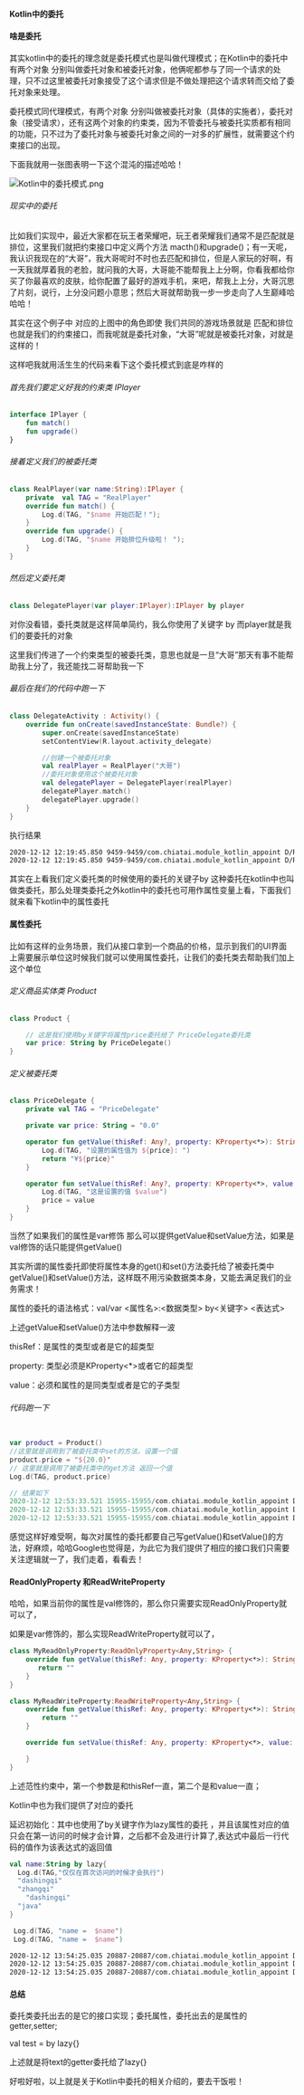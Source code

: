 #### Kotlin中的委托

#### 啥是委托

其实kotlin中的委托的理念就是委托模式也是叫做代理模式；在Kotlin中的委托中有两个对象 分别叫做委托对象和被委托对象，他俩呢都参与了同一个请求的处理，只不过这里被委托对象接受了这个请求但是不做处理把这个请求转而交给了委托对象来处理。

委托模式同代理模式，有两个对象 分别叫做被委托对象（具体的实施者），委托对象（接受请求），还有这两个对象的约束类，因为不管委托与被委托实质都有相同的功能，只不过为了委托对象与被委托对象之间的一对多的扩展性，就需要这个约束接口的出现。

下面我就用一张图表明一下这个混沌的描述哈哈！

![Kotlin中的委托模式.png](https://upload-images.jianshu.io/upload_images/4997216-3ef987d5aae2c04f.png?imageMogr2/auto-orient/strip%7CimageView2/2/w/1240)

###### 现实中的委托

比如我们实现中，最近大家都在玩王者荣耀吧，玩王者荣耀我们通常不是匹配就是排位，这里我们就把约束接口中定义两个方法 macth()和upgrade()；有一天呢，我认识我现在的“大哥”，我大哥呢时不时也去匹配和排位，但是人家玩的好啊，有一天我就厚着我的老脸，就问我的大哥，大哥能不能帮我上上分啊，你看我都给你买了你最喜欢的皮肤，给你配置了最好的游戏手机，来吧，帮我上上分，大哥沉思了片刻，说行，上分没问题小意思；然后大哥就帮助我一步一步走向了人生巅峰哈哈哈！

其实在这个例子中 对应的上图中的角色即使 我们共同的游戏场景就是 匹配和排位 也就是我们的约束接口，而我呢就是委托对象，“大哥”呢就是被委托对象，对就是这样的！

这样吧我就用活生生的代码来看下这个委托模式到底是咋样的

###### 首先我们要定义好我的约束类 IPlayer

```kotlin
interface IPlayer {
    fun match()
    fun upgrade()
}
```

###### 接着定义我们的被委托类

```kotlin
class RealPlayer(var name:String):IPlayer {
    private  val TAG = "RealPlayer"
    override fun match() {
        Log.d(TAG, "$name 开始匹配！");
    }
    override fun upgrade() {
        Log.d(TAG, "$name 开始排位升级啦！ ");
    }
}
```

###### 然后定义委托类

```kotlin
class DelegatePlayer(var player:IPlayer):IPlayer by player 
```

对你没看错，委托类就是这样简单简约，我么你使用了关键字 by 而player就是我们的要委托的对象

这里我们传进了一个约束类型的被委托类，意思也就是一旦“大哥”那天有事不能帮助我上分了，我还能找二哥帮助我一下

###### 最后在我们的代码中跑一下

```kotlin
class DelegateActivity : Activity() {
    override fun onCreate(savedInstanceState: Bundle?) {
        super.onCreate(savedInstanceState)
        setContentView(R.layout.activity_delegate)

        //创建一个被委托对象
        val realPlayer = RealPlayer("大哥")
        //委托对象使用这个被委托对象
        val delegatePlayer = DelegatePlayer(realPlayer)
        delegatePlayer.match()
        delegatePlayer.upgrade()
    }
}
```

执行结果

```xml
2020-12-12 12:19:45.850 9459-9459/com.chiatai.module_kotlin_appoint D/RealPlayer: 大哥 开始匹配！
2020-12-12 12:19:45.850 9459-9459/com.chiatai.module_kotlin_appoint D/RealPlayer: 大哥 开始排位升级啦！
```

其实在上看我们定义委托类的时候使用的委托的关键子by 这种委托在kotlin中也叫做类委托，那么处理类委托之外kotlin中的委托也可用作属性变量上看，下面我们就来看下kotlin中的属性委托

#### 属性委托

比如有这样的业务场景，我们从接口拿到一个商品的价格，显示到我们的UI界面上需要展示单位这时候我们就可以使用属性委托，让我们的委托类去帮助我们加上这个单位

###### 定义商品实体类 Product

```kotlin
class Product {

    // 这是我们使用by关键字将属性price委托给了 PriceDelegate委托类
    var price: String by PriceDelegate()
}
```

###### 定义被委托类

```kotlin
class PriceDelegate {
    private val TAG = "PriceDelegate"

    private var price: String = "0.0"

    operator fun getValue(thisRef: Any?, property: KProperty<*>): String {
        Log.d(TAG, "设置的属性值为 ${price}: ")
        return "¥${price}"
    }

    operator fun setValue(thisRef: Any?, property: KProperty<*>, value: String) {
        Log.d(TAG, "这是设置的值 $value")
        price = value
    }
}
```

当然了如果我们的属性是var修饰 那么可以提供getValue和setValue方法，如果是val修饰的话只能提供getValue()

其实所谓的属性委托即使将属性本身的get()和set()方法委托给了被委托类中getValue()和setValue()方法，这样既不用污染数据类本身，又能去满足我们的业务需求！

属性的委托的语法格式：val/var <属性名>:<数据类型>  by<关键字> <表达式>

上述getValue和setValue()方法中参数解释一波

thisRef：是属性的类型或者是它的超类型

property: 类型必须是KProperty<*>或者它的超类型

value：必须和属性的是同类型或者是它的子类型

###### 代码跑一下

```kotlin

var product = Product()
//这里就是调用到了被委托类中set的方法，设置一个值
product.price = "${20.0}"
// 这里就是调用了被委托类中的get方法 返回一个值
Log.d(TAG, product.price)

// 结果如下
2020-12-12 12:53:33.521 15955-15955/com.chiatai.module_kotlin_appoint D/PriceDelegate: 这是设置的值 20.0
2020-12-12 12:53:33.521 15955-15955/com.chiatai.module_kotlin_appoint D/PriceDelegate: 设置的属性值为 20.0: 
2020-12-12 12:53:33.521 15955-15955/com.chiatai.module_kotlin_appoint D/DelegateActivity: ¥20.0
```

感觉这样好难受啊，每次对属性的委托都要自己写getValue()和setValue()的方法，好麻烦，哈哈Google也觉得是，为此它为我们提供了相应的接口我们只需要关注逻辑就一了，我们走着，看看去！

#### ReadOnlyProperty 和ReadWriteProperty

哈哈，如果当前你的属性是val修饰的，那么你只需要实现ReadOnlyProperty就可以了，

如果是var修饰的，那么实现ReadWriteProperty就可以了，

```kotlin
class MyReadOnlyProperty:ReadOnlyProperty<Any,String> {
    override fun getValue(thisRef: Any, property: KProperty<*>): String {
       return ""
    }
}
```

```kotlin
class MyReadWriteProperty:ReadWriteProperty<Any,String> {
    override fun getValue(thisRef: Any, property: KProperty<*>): String {
        return ""
    }

    override fun setValue(thisRef: Any, property: KProperty<*>, value: String) {

    }
}
```

上述范性约束中，第一个参数是和thisRef一直，第二个是和value一直；

Kotlin中也为我们提供了对应的委托

延迟初始化：其中也使用了by关键字作为lazy属性的委托 ，并且该属性对应的值只会在第一访问的时候才会计算，之后都不会及进行计算了,表达式中最后一行代码的值作为该表达式的返回值

```kotlin
val name:String by lazy{
  Log.d(TAG,"仅仅在首次访问的时候才会执行")
  "dashingqi"
  "zhangqi"
	"dashingqi"
  "java"
}

 Log.d(TAG, "name =  $name")
 Log.d(TAG, "name =  $name")
```

```xml
2020-12-12 13:54:25.035 20887-20887/com.chiatai.module_kotlin_appoint D/DelegateActivity: 仅仅在首次访问的时候才会执行
2020-12-12 13:54:25.035 20887-20887/com.chiatai.module_kotlin_appoint D/DelegateActivity: name =  java
2020-12-12 13:54:25.035 20887-20887/com.chiatai.module_kotlin_appoint D/DelegateActivity: name =  java

```

#### 总结

委托类委托出去的是它的接口实现；委托属性，委托出去的是属性的getter,setter;

val test = by lazy{}

上述就是将text的getter委托给了lazy{}

好啦好啦，以上就是关于Kotlin中委托的相关介绍的，要去干饭啦！


